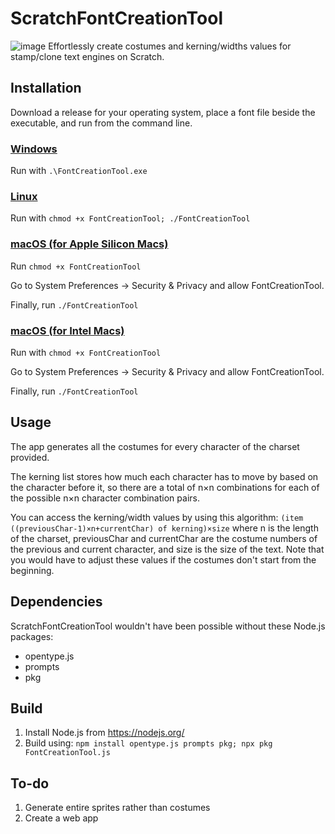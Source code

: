 # ScratchFontCreationTool
![image](https://user-images.githubusercontent.com/76801340/180587789-ebe49ca7-e8e3-40bf-91dc-00b02c2f3ca7.png)
Effortlessly create costumes and kerning/widths values for stamp/clone text engines on Scratch.

## Installation
Download a release for your operating system, place a font file beside the executable, and run from the command line.
### [Windows](https://github.com/NTProgramsOfficial/ScratchFontCreationTool/releases/tag/windows-v1.0.0)
Run with `.\FontCreationTool.exe`
### [Linux](https://github.com/NTProgramsOfficial/ScratchFontCreationTool/releases/tag/linux-v1.0.0)
Run with `chmod +x FontCreationTool; ./FontCreationTool`
### [macOS (for Apple Silicon Macs)](https://github.com/NTProgramsOfficial/ScratchFontCreationTool/releases/tag/apple-macos-v1.0.0)
Run `chmod +x FontCreationTool`

Go to System Preferences → Security & Privacy and allow FontCreationTool.

Finally, run `./FontCreationTool`
### [macOS (for Intel Macs)](https://github.com/NTProgramsOfficial/ScratchFontCreationTool/releases/tag/intel-macos-v1.0.0)
Run with `chmod +x FontCreationTool`

Go to System Preferences → Security & Privacy and allow FontCreationTool.

Finally, run `./FontCreationTool`

## Usage
The app generates all the costumes for every character of the charset provided.

The kerning list stores how much each character has to move by based on the character before it, so there are a total of n×n combinations for each of the possible n×n character combination pairs.

You can access the kerning/width values by using this algorithm:
`(item ((previousChar-1)×n+currentChar) of kerning)×size`
where n is the length of the charset, previousChar and currentChar are the costume numbers of the previous and current character, and size is the size of the text. Note that you would have to adjust these values if the costumes don't start from the beginning.

## Dependencies
ScratchFontCreationTool wouldn't have been possible without these Node.js packages:
- opentype.js
- prompts
- pkg

## Build
1) Install Node.js from https://nodejs.org/
2) Build using: `npm install opentype.js prompts pkg; npx pkg FontCreationTool.js`

## To-do
1) Generate entire sprites rather than costumes
2) Create a web app
